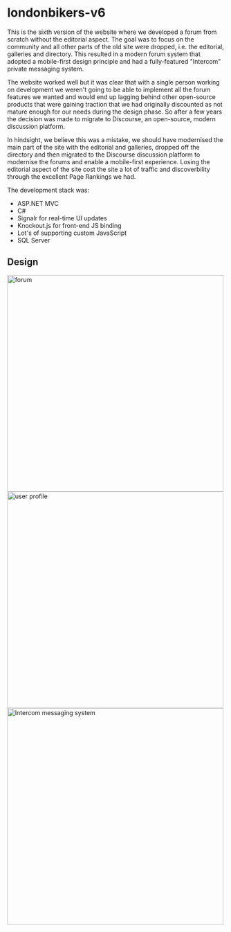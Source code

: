 # londonbikers-v6
This is the sixth version of the website where we developed a forum from scratch without the editorial aspect. The goal was to focus on the community and all other parts of the old site were dropped, i.e. the editorial, galleries and directory. This resulted in a modern forum system that adopted a mobile-first design principle and had a fully-featured "Intercom" private messaging system.

The website worked well but it was clear that with a single person working on development we weren't going to be able to implement all the forum features we wanted and would end up lagging behind other open-source products that were gaining traction that we had originally discounted as not mature enough for our needs during the design phase. So after a few years the decision was made to migrate to Discourse, an open-source, modern discussion platform.

In hindsight, we believe this was a mistake, we should have modernised the main part of the site with the editorial and galleries, dropped off the directory and then migrated to the Discourse discussion platform to modernise the forums and enable a mobile-first experience. Losing the editorial aspect of the site cost the site a lot of traffic and discoverbility through the excellent Page Rankings we had.

The development stack was:
* ASP.NET MVC
* C#
* Signalr for real-time UI updates
* Knockout.js for front-end JS binding
* Lot's of supporting custom JavaScript
* SQL Server

## Design

<img src="https://londonbikersarchive.blob.core.windows.net/github/v6%20notifications-to-improve.png" alt="forum" width="500" />

<img src="https://londonbikersarchive.blob.core.windows.net/github/v6%20user%20profile%20v1.png" alt="user profile" width="500" />

<img src="https://londonbikersarchive.blob.core.windows.net/github/v6%20LB-Intercom-1.PNG" alt="Intercom messaging system" width="500" />
